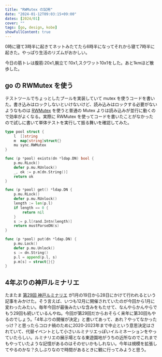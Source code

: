 ```yaml
---
title: "RWMutex の試用"
date: "2024-01-12T09:03:15+09:00"
dates: [2024/01]
cover: ""
tags: [go, design, kobe]
showFullContent: true
---
```


0時に寝て3時半に起きてネットみたてたら6時半になってそれから寝て7時半に起きた。やっぱり生活のリズムがおかしい。

今日の筋トレは腹筋:20x1,腕立て:10x1,スクワット10x1をした。あと1kmほど散歩した。

## go の RWMutex を使う

テストツールでちょっとしたプールを実装していて mutex を使うコードを書いた。書き込みはロックしないといけないけど、読み込みはロックする必要がないようなものは [RWMutex](https://pkg.go.dev/sync#RWMutex) を使うと普通の Mutex よりは読み込みが並行に動くので効率がよくなる。実際に RWMutex を使ってコードを書いたことがなかったので試しに書いて単体テストを実行して振る舞いを確認してみた。

```go
type pool struct {
	l  []string
	m  map[string]struct{}
	mu sync.RWMutex
}

func (p *pool) exists(dn *ldap.DN) bool {
	p.mu.RLock()
	defer p.mu.RUnlock()
	_, ok := p.m[dn.String()]
	return ok
}

func (p *pool) get() *ldap.DN {
	p.mu.RLock()
	defer p.mu.RUnlock()
	length := len(p.l)
	if length == 0 {
		return nil
	}
	s := p.l[rand.Intn(length)]
	return mustParseDN(s)
}

func (p *pool) put(dn *ldap.DN) {
	p.mu.Lock()
	defer p.mu.Unlock()
	s := dn.String()
	p.l = append(p.l, s)
	p.m[s] = struct{}{}
}
```

## 4年ぶりの神戸ルミナリエ

たまたま [第29回 神戸ルミナリエ](https://www.feel-kobe.jp/kobe_luminarie/) が1月の19日から28日にかけて行われるという記事をみかけた。そう言えば、いつも12月に開催されていたのが今回から1月に変わったみたい。毎年今回が最後みたいな含みをもたせて、なんやらかんやらでもう29回も続いているんやね。今回が第29回だからおそらく来年に第30回もやるのでしょう。「4年ぶりの開催が決定」と書いてあって、あれ？やってなかったっけ？と思ったらコロナ禍のために2020-2023年まで中止という意思決定はされていて、代替イベントとして小さいルミナリエっぽいイルミネーションをやっていたらしい。ルミナリエの展示場となる東遊園地がうちの近所なのでこれまでもやっていたような記憶があるのはそのせいかもしれない。今年は規模を拡張してやるのかな？久しぶりなので時間があるときに観に行ってみようと思う。
